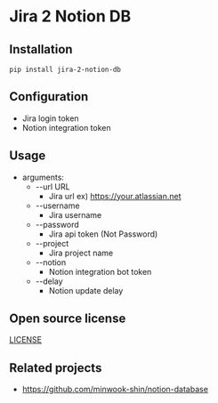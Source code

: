 # Jira 2 Notion DB

## Installation

```shell
pip install jira-2-notion-db
```

## Configuration

* Jira login token
* Notion integration token


## Usage

* arguments:
  * --url URL
    * Jira url ex) https://your.atlassian.net
  * --username
    * Jira username
  * --password
    * Jira api token (Not Password)
  * --project
    * Jira project name
  * --notion
    * Notion integration bot token
  * --delay
    * Notion update delay

## Open source license
[LICENSE](LICENSE)

## Related projects

* https://github.com/minwook-shin/notion-database